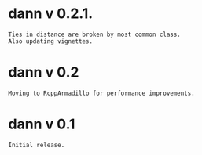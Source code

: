 # dann v 0.2.1.
	Ties in distance are broken by most common class.
	Also updating vignettes.
	
# dann v 0.2
	Moving to RcppArmadillo for performance improvements.

# dann v 0.1
	Initial release.
